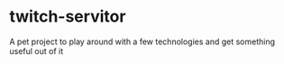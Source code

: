 # twitch-servitor
A pet project to play around with a few technologies and get something useful out of it
